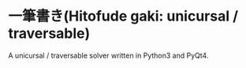 # 一筆書き(Hitofude gaki: unicursal / traversable)
A unicursal / traversable solver written in Python3 and PyQt4.
